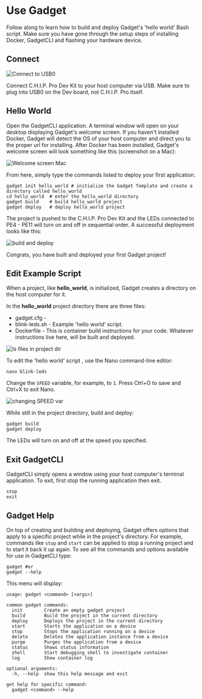 # Use Gadget

Follow along to learn how to build and deploy Gadget's 'hello world' Bash script. Make sure you have gone through the setup steps of installing Docker, GadgetCLI and flashing your hardware device.

## Connect 

![Connect to USB0](images/usb0.jpg)

Connect C.H.I.P. Pro Dev Kit to your host computer via USB. Make sure to plug into USB0 on the Dev board, not C.H.I.P. Pro itself. 

## Hello World

Open the GadgetCLI application. A terminal window will open on your desktop displaying Gadget's welcome screen. If you haven't installed Docker, Gadget will detect the OS of your host computer and direct you to the proper url for installing. After Docker has been installed, Gadget's welcome screen will look something like this (screenshot on a Mac): 

![Welcome screen Mac](images/welcome.png)

From here, simply type the commands listed to deploy your first application. 

```shell
gadget init hello_world	# initialize the Gadget Template and create a directory called hello_world
cd hello_world	# enter the hello_world directory
gadget build	# build hello_world project 
gadget deploy	# deploy hello_world project
```

The project is pushed to the C.H.I.P. Pro Dev Kit and the LEDs connected to PE4 - PE11 will turn on and off in sequential order. A successful deployment looks like this:

![build and deploy](images/build.png)

Congrats, you have built and deployed your first Gadget project!

## Edit Example Script
When a project, like **hello_world**, is initialized, Gadget creates a directory on the host computer for it. 

In the **hello_world** project directory there are three files:

* gadget.cfg - 
* blink-leds.sh - Example 'hello world' script.
* Dockerfile - This is container build instructions for your code. Whatever instructions live here, will be built and deployed.


![ls files in project dir](images/twofiles.gif)

To edit the 'hello world' script , use the Nano command-line editor: 

```shell
nano blink-leds
```
Change the `SPEED` variable, for example, to `1`. Press Ctrl+O to save and Ctrl+X to exit Nano.

![changing SPEED var](images/speedCrop.gif)

While still in the project directory, build and deploy:

```shell
gadget build 
gadget deploy
```

The LEDs will turn on and off at the speed you specified. 

## Exit GadgetCLI

GadgetCLI simply opens a window using your host computer's terminal application. To exit, first stop the running application then exit. 

```shell
stop
exit 
```

## Gadget Help


On top of creating and building and deploying, Gadget offers options that apply to a specific project while in the project's directory. For example, commands like `stop` and `start` can be applied to stop a running project and to start it back it up again. To see all the commands and options available for use in GadgetCLI type:

```shell
gadget #or 
gadget --help
```

This menu will display:

```shell
usage: gadget <command> [<args>]

common gadget commands: 
  init        Create an empty gadget project 
  build       Build the project in the current directory
  deploy      Deploys the project in the current directory
  start       Starts the application on a device
  stop        Stops the application running on a device
  delete      Deletes the application instance from a device
  purge       Purges the application from a device
  status      Shows status information
  shell       Start debugging shell to investigate container
  log         Show container log

optional arguments:
  -h, --help  show this help message and exit

get help for specific command:
  gadget <command> --help
```

 




	